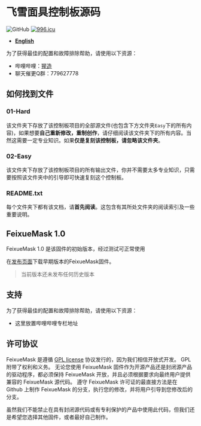 
# 飞雪面具控制板源码

![GitHub](https://img.shields.io/github/license/marlinfirmware/marlin.svg)
<a href="https://996.icu"><img src="https://img.shields.io/badge/link-996.icu-red.svg" alt="996.icu" /></a>

- **[English](/README_EN.md)**

为了获得最佳的配置和故障排除帮助，请使用以下资源：
- 哔哩哔哩：[猩造](https://space.bilibili.com/16614468/)  
- 聊天催更Q群：779627778

## 如何找到文件

### 01-Hard
   该文件夹下存放了该控制板项目的全部源文件(也包含下方文件夹`Easy`下的所有内容)，如果想要**自己重新修改，重制创作**，请仔细阅读该文件夹下的所有内容。当然这需要一定专业知识。如果**仅是复刻该控制板，请忽略该文件夹**。
### 02-Easy
  该文件夹下存放了该控制板项目的所有输出文件，你并不需要太多专业知识，只需要按照该文件夹中的引导即可快速复刻这个控制板。
### README.txt
   每个文件夹下都有该文档，请**首先阅读**。这包含有其所处文件夹的阅读索引及一些重要说明。

## FeixueMask 1.0

FeixueMask 1.0 是该固件的初始版本，经过测试可正常使用

在[发布页面](https://github.com/LonlyPan/FeixueMask/releases)下载早期版本的FeixueMask固件。
>当前版本还未发布任何历史版本

## 支持

为了获得最佳的配置和故障排除帮助，请使用以下资源：
- 这里放置哔哩哔哩专栏地址

## 许可协议

FeixueMask 是遵循 [GPL license](/LICENSE) 协议发行的，因为我们相信开放式开发。 GPL附带了权利和义务。 无论您使用 FeixueMask 固件作为开源产品还是封闭源产品的驱动程序，都必须保持 FeixueMask 开放，并且必须根据要求向最终用户提供兼容的 FeixueMask 源代码。 遵守 FeixueMask 许可证的最直接方法是在 Github 上制作 FeixueMask 的分支，执行您的修改，并将用户引导到您修改后的分支。

虽然我们不能禁止在具有封闭源代码或有专利保护的产品中使用此代码，但我们还是希望您选择其他固件，或者最好自己制作。
